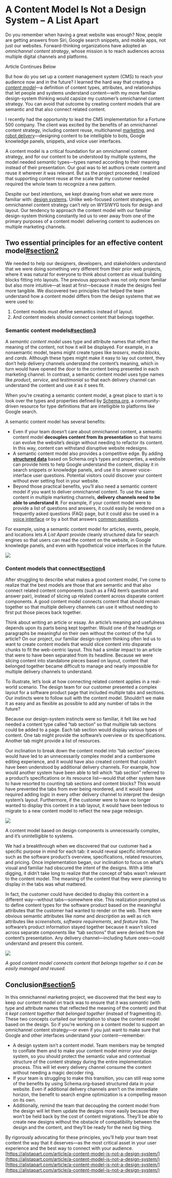 # A Content Model Is Not a Design System – A List Apart
Do you remember when having a great website was enough? Now, people are getting answers from Siri, Google search snippets, and mobile apps, not just our websites. Forward-thinking organizations have adopted an _omnichannel content strategy_, whose mission is to reach audiences across multiple digital channels and platforms.

Article Continues Below

But how do you set up a content management system (CMS) to reach your audience now and in the future? I learned the hard way that creating a [_content model_](https://alistapart.com/article/content-modelling-a-master-skill/)—a definition of content types, attributes, and relationships that let people and systems understand content—with my more familiar design-system thinking would capsize my customer’s omnichannel content strategy. You can avoid that outcome by creating content models that are semantic and that also connect related content. 

I recently had the opportunity to lead the CMS implementation for a Fortune 500 company. The client was excited by the benefits of an omnichannel content strategy, including content reuse, multichannel [marketing](https://bluemodus.com/articles/a-content-first-approach-in-a-multi-channel-world), and [robot delivery](https://alistapart.com/article/conversations-with-robots/)—designing content to be intelligible to bots, Google knowledge panels, snippets, and voice user interfaces. 

A content model is a critical foundation for an omnichannel content strategy, and for our content to be understood by multiple systems, the model needed _semantic_ types—types named according to their meaning instead of their presentation. Our goal was to let authors create content and reuse it wherever it was relevant. But as the project proceeded, I realized that supporting content reuse at the scale that my customer needed required the whole team to recognize a new pattern.

Despite our best intentions, we kept drawing from what we were more familiar with: [design systems](https://alistapart.com/article/learning-from-lego-a-step-forward-in-modular-web-design/). Unlike web-focused content strategies, an omnichannel content strategy can’t rely on WYSIWYG tools for design and layout. Our tendency to approach the content model with our familiar design-system thinking constantly led us to veer away from one of the primary purposes of a content model: delivering content to audiences on multiple marketing channels.

## Two essential principles for an effective content model[#section2](#section2)

We needed to help our designers, developers, and stakeholders understand that we were doing something very different from their prior web projects, where it was natural for everyone to think about content as visual building blocks fitting into layouts. The previous approach was not only more familiar but also more intuitive—at least at first—because it made the designs feel more tangible. We discovered two principles that helped the team understand how a content model differs from the design systems that we were used to:

1.  Content models must define semantics instead of layout.
2.  And content models should connect content that belongs together.

### Semantic content models[#section3](#section3)

A _semantic content model_ uses type and attribute names that reflect the meaning of the content, not how it will be displayed. For example, in a nonsemantic model, teams might create types like _teasers_, _media blocks_, and _cards_. Although these types might make it easy to lay out content, they don’t help delivery channels understand the content’s meaning, which in turn would have opened the door to the content being presented in each marketing channel. In contrast, a semantic content model uses type names like _product_, _service_, and _testimonial_ so that each delivery channel can understand the content and use it as it sees fit. 

When you’re creating a semantic content model, a great place to start is to look over the types and properties defined by [Schema.org](https://schema.org/), a community-driven resource for type definitions that are intelligible to platforms like Google search.

A semantic content model has several benefits:

-   Even if your team doesn’t care about omnichannel content, a semantic content model **decouples content from its presentation** so that teams can evolve the website’s design without needing to refactor its content. In this way, content can withstand disruptive website redesigns. 
-   A semantic content model also provides a competitive edge. By adding  [**structured data**](https://developers.google.com/search/docs/guides/intro-structured-data) based on Schema.org’s types and properties, a website can provide hints to help Google understand the content, display it in search snippets or knowledge panels, and use it to answer voice-interface user questions. Potential visitors could discover your content without ever setting foot in your website.
-   Beyond those practical benefits, you’ll also need a semantic content model if you want to deliver omnichannel content. To use the same content in multiple marketing channels, **delivery channels need to be able to understand it**. For example, if your content model were to provide a list of questions and answers, it could easily be rendered on a frequently asked questions (FAQ) page, but it could also be used in a [voice interface](https://alistapart.com/article/usability-testing-for-voice-content/) or by a bot that answers [common questions](https://alistapart.com/article/the-faq-as-advice-column/).

For example, using a semantic content model for articles, events, people, and locations lets _A List Apart_ provide cleanly structured data for search engines so that users can read the content on the website, in Google knowledge panels, and even with hypothetical voice interfaces in the future.

![](https://alistapart.com/wp-content/uploads/2021/09/image2.png?w=960&resize=960%2C756)

### Content models that connect[#section4](#section4)

After struggling to describe what makes a good content model, I’ve come to realize that the best models are those that are semantic and that also connect related content components (such as a FAQ item’s question and answer pair), instead of slicing up related content across disparate content components. A good content model connects content that should remain together so that multiple delivery channels can use it without needing to first put those pieces back together.

Think about writing an article or essay. An article’s meaning and usefulness depends upon its parts being kept together. Would one of the headings or paragraphs be meaningful on their own without the context of the full article? On our project, our familiar design-system thinking often led us to want to create content models that would slice content into disparate chunks to fit the web-centric layout. This had a similar impact to an article that were to have been separated from its headline. Because we were slicing content into standalone pieces based on layout, content that belonged together became difficult to manage and nearly impossible for multiple delivery channels to understand.

To illustrate, let’s look at how connecting related content applies in a real-world scenario. The design team for our customer presented a complex layout for a software product page that included multiple tabs and sections. Our instincts were to follow suit with the content model. Shouldn’t we make it as easy and as flexible as possible to add any number of tabs in the future?

Because our design-system instincts were so familiar, it felt like we had needed a content type called “tab section” so that multiple tab sections could be added to a page. Each tab section would display various types of content. One tab might provide the software’s overview or its specifications. Another tab might provide a list of resources. 

Our inclination to break down the content model into “tab section” pieces would have led to an unnecessarily complex model and a cumbersome editing experience, and it would have also created content that couldn’t have been understood by additional delivery channels. For example, how would another system have been able to tell which “tab section” referred to a product’s specifications or its resource list—would that other system have to have resorted to counting tab sections and content blocks? This would have prevented the tabs from ever being reordered, and it would have required adding logic in every other delivery channel to interpret the design system’s layout. Furthermore, if the customer were to have no longer wanted to display this content in a tab layout, it would have been tedious to migrate to a new content model to reflect the new page redesign.

![](https://alistapart.com/wp-content/uploads/2021/09/image3.png?w=723&resize=723%2C345)

A content model based on design components is unnecessarily complex, and it’s unintelligible to systems.

We had a breakthrough when we discovered that our customer had a specific purpose in mind for each tab: it would reveal specific information such as the software product’s overview, specifications, related resources, and pricing. Once implementation began, our inclination to focus on what’s visual and familiar had obscured the intent of the designs. With a little digging, it didn’t take long to realize that the concept of tabs wasn’t relevant to the content model. The meaning of the content that they were planning to display in the tabs was what mattered.

In fact, the customer could have decided to display this content in a different way—without tabs—somewhere else. This realization prompted us to define content types for the software product based on the meaningful attributes that the customer had wanted to render on the web. There were obvious semantic attributes like _name_ and _description_ as well as rich attributes like _screenshots_, _software requirements_, and _feature lists_. The software’s product information stayed together because it wasn’t sliced across separate components like “tab sections” that were derived from the content’s presentation. Any delivery channel—including future ones—could understand and present this content.

![](https://alistapart.com/wp-content/uploads/2021/09/image1.png?w=695&resize=695%2C359)

_A good content model connects content that belongs together so it can be easily managed and reused._

## Conclusion[#section5](#section5)

In this omnichannel marketing project, we discovered that the best way to keep our content model on track was to ensure that it was _semantic_ (with type and attribute names that reflected the meaning of the content) and that it _kept content together that belonged together_ (instead of fragmenting it). These two concepts curtailed our temptation to shape the content model based on the design. So if you’re working on a content model to support an omnichannel content strategy—or even if you just want to make sure that Google and other interfaces understand your content—remember:

-   A design system isn’t a content model. Team members may be tempted to conflate them and to make your content model mirror your design system, so you should protect the semantic value and contextual structure of the content strategy during the entire implementation process. This will let every delivery channel consume the content without needing a magic decoder ring.
-   If your team is struggling to make this transition, you can still reap some of the benefits by using Schema.org–based structured data in your website. Even if additional delivery channels aren’t on the immediate horizon, the benefit to search engine optimization is a compelling reason on its own.
-   Additionally, remind the team that decoupling the content model from the design will let them update the designs more easily because they won’t be held back by the cost of content migrations. They’ll be able to create new designs without the obstacle of compatibility between the design and the content, and ​they’ll be ready for the next big thing. 

By rigorously advocating for these principles, you’ll help your team treat content the way that it deserves—as the most critical asset in your user experience and the best way to connect with your audience. 
 [https://alistapart.com/article/a-content-model-is-not-a-design-system/](https://alistapart.com/article/a-content-model-is-not-a-design-system/) 
 [https://alistapart.com/article/a-content-model-is-not-a-design-system/](https://alistapart.com/article/a-content-model-is-not-a-design-system/)
